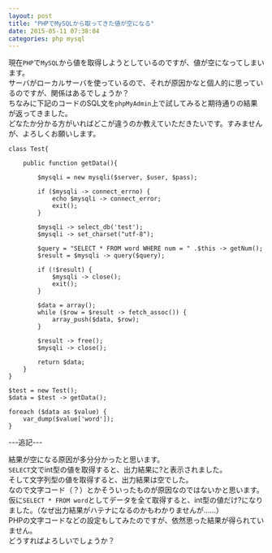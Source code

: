 ```yaml
---
layout: post
title: "PHPでMySQLから取ってきた値が空になる"
date: 2015-05-11 07:38:04
categories: php mysql
---
```

<p>現在<code>PHP</code>で<code>MySQL</code>から値を取得しようとしているのですが、値が空になってしまいます。<br>
サーバがローカルサーバを使っているので、それが原因かなと個人的に思っているのですが、関係はあるでしょうか？<br>
ちなみに下記のコードのSQL文を<code>phpMyAdmin</code>上で試してみると期待通りの結果が返ってきました。<br>
どなたか分かる方がいればどこが違うのか教えていただきたいです。すみませんが、よろしくお願いします。</p>

<pre><code>class Test{

    public function getData(){

        $mysqli = new mysqli($server, $user, $pass);

        if ($mysqli -&gt; connect_errno) {
            echo $mysqli -&gt; connect_error;
            exit();
        }

        $mysqli -&gt; select_db('test');
        $mysqli -&gt; set_charset("utf-8");

        $query = "SELECT * FROM word WHERE num = " .$this -&gt; getNum();
        $result = $mysqli -&gt; query($query);

        if (!$result) {
            $mysqli -&gt; close();
            exit();
        }

        $data = array();
        while ($row = $result -&gt; fetch_assoc()) {
            array_push($data, $row);
        }

        $result -&gt; free();
        $mysqli -&gt; close();

        return $data;
    }
}

$test = new Test();
$data = $test -&gt; getData(); 

foreach ($data as $value) {
    var_dump($value['word']);
}
</code></pre>

<p>---追記---</p>

<p>結果が空になる原因が多分分かったと思います。<br>
<code>SELECT</code>文でint型の値を取得すると、出力結果に?と表示されました。<br>
そして文字列型の値を取得すると、出力結果は空でした。<br>
なので文字コード（？）とかそういったものが原因なのではないかと思います。<br>
仮に<code>SELECT * FROM word</code>としてデータを全て取得すると、int型の値だけ?になりました。（なぜ出力結果がハテナになるのかもわかりませんが......）<br>
PHPの文字コードなどの設定もしてみたのですが、依然思った結果が得られていません。<br>
どうすればよろしいでしょうか？</p>
